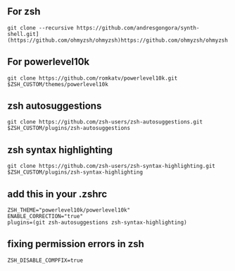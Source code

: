## For zsh
```
git clone --recursive https://github.com/andresgongora/synth-shell.git](https://github.com/ohmyzsh/ohmyzsh)https://github.com/ohmyzsh/ohmyzsh
```

## For powerlevel10k
```
git clone https://github.com/romkatv/powerlevel10k.git $ZSH_CUSTOM/themes/powerlevel10k
```

## zsh autosuggestions
```
git clone https://github.com/zsh-users/zsh-autosuggestions.git $ZSH_CUSTOM/plugins/zsh-autosuggestions
```

## zsh syntax highlighting
```
git clone https://github.com/zsh-users/zsh-syntax-highlighting.git $ZSH_CUSTOM/plugins/zsh-syntax-highlighting
```

## add this in your .zshrc
```
ZSH_THEME="powerlevel10k/powerlevel10k"
ENABLE_CORRECTION="true"
plugins=(git zsh-autosuggestions zsh-syntax-highlighting)
```

## fixing permission errors in zsh
```
ZSH_DISABLE_COMPFIX=true
```
